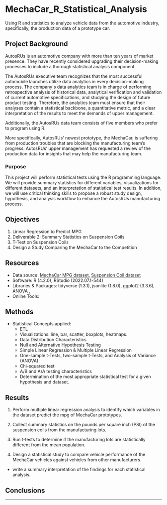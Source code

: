 # MechaCar_R_Statistical_Analysis
Using R and statistics to analyze vehicle data from the automotive industry, specifically,  the production data of a prototype car.

## Project Background

AutosRUs is an automotive company with more than ten years of market presence. They have recently considered upgrading their decision-making processes to include a thorough statistical analysis component. 

The AutosRUs executive team recognizes that the most successful automobile launches utilize data analytics in every decision-making process. 
The company's data analytics team is in charge of performing retrospective analysis of historical data, analytical verification and validation of current automotive specifications, and studying the design of future product testing. 
Therefore, the analytics team must ensure that their analyses contain a statistical backbone, a quantitative metric, and a clear interpretation of the results to meet the demands of upper management. 

Additionally, the AutosRUs data team consists of five members who prefer to program using R.

More specifically, AutosRUs’ newest prototype, the MechaCar, is suffering from production troubles that are blocking the manufacturing team’s progress.
AutosRUs’ upper management has requested a review of the production data for insights that may help the manufacturing team.


### Purpose


This project will perform statistical tests using the R programming language. 
We will provide summary statistics for different variables, visualizations for different datasets, and an interpretation of statistical test results. 
In addition, we will use critical thinking skills to propose a robust study design, hypothesis, and analysis workflow to enhance the AutosRUs manufacturing process.


## Objectives
1. Linear Regression to Predict MPG
2. Deliverable 2: Summary Statistics on Suspension Coils
3. T-Test on Suspension Coils
4. Design a Study Comparing the MechaCar to the Competition


## Resources
- Data source: [MechaCar MPG dataset](https://github.com/Magzzie/MechaCar_Statistical_Analysis/blob/main/Resources/MechaCar_mpg.csv), [Suspension Coil dataset](https://github.com/Magzzie/MechaCar_Statistical_Analysis/blob/main/Resources/Suspension_Coil.csv)
- Software: R (4.2.0), RStudio (2022.07.1-544)
- Libraries & Packages: tidyverse (1.3.1), jsonlite (1.8.0), ggplot2 (3.3.6), ANOVA	,
- Online Tools: 


## Methods

- Statistical Concepts applied: 
	- ETL
	- Visualizations: line, bar, scatter, boxplots, heatmaps.
	- Data Distribution Characteristics
	- Null and Alternative Hypothesis Testing
	- Simple Linear Regression & Multiple Linear Regression
	- One-sample t-Tests, two-sample t-Tests, and Analysis of Variance (ANOVA)
	- Chi-squared test
	- A/B and A/A testing characteristics
	- Determination of the most appropriate statistical test for a given hypothesis and dataset. 






## Results

1. Perform multiple linear regression analysis to identify which variables in the dataset predict the mpg of MechaCar prototypes.


2. Collect summary statistics on the pounds per square inch (PSI) of the suspension coils from the manufacturing lots.


3. Run t-tests to determine if the manufacturing lots are statistically different from the mean population.


4. Design a statistical study to compare vehicle performance of the MechaCar vehicles against vehicles from other manufacturers.
- write a summary interpretation of the findings for each statistical analysis. 



## Conclusions



---
